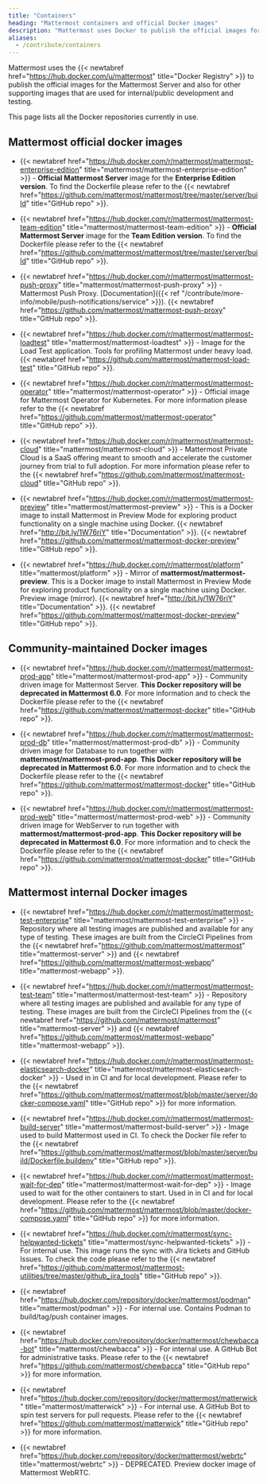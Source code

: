 ```yaml
---
title: "Containers"
heading: "Mattermost containers and official Docker images"
description: "Mattermost uses Docker to publish the official images for the Mattermost Server, and this page lists all Docker repositories in use."
aliases:
  - /contribute/containers
---
```


Mattermost uses the {{< newtabref href="https://hub.docker.com/u/mattermost" title="Docker Registry" >}} to publish the official images for the Mattermost Server and also for other supporting images that are used for internal/public development and testing.

This page lists all the Docker repositories currently in use.

## Mattermost official docker images

- {{< newtabref href="https://hub.docker.com/r/mattermost/mattermost-enterprise-edition" title="mattermost/mattermost-enterprise-edition" >}} - **Official Mattermost Server** image for the **Enterprise Edition version**. To find the Dockerfile please refer to the {{< newtabref href="https://github.com/mattermost/mattermost/tree/master/server/build" title="GitHub repo" >}}.

- {{< newtabref href="https://hub.docker.com/r/mattermost/mattermost-team-edition" title="mattermost/mattermost-team-edition" >}} - **Official Mattermost Server** image for the **Team Edition version**. To find the Dockerfile please refer to the {{< newtabref href="https://github.com/mattermost/mattermost/tree/master/server/build" title="GitHub repo" >}}.

- {{< newtabref href="https://hub.docker.com/r/mattermost/mattermost-push-proxy" title="mattermost/mattermost-push-proxy" >}} - Mattermost Push Proxy. [Documentation]({{< ref "/contribute/more-info/mobile/push-notifications/service" >}}). {{< newtabref href="https://github.com/mattermost/mattermost-push-proxy" title="GitHub repo" >}}.

- {{< newtabref href="https://hub.docker.com/r/mattermost/mattermost-loadtest" title="mattermost/mattermost-loadtest" >}} - Image for the Load Test application. Tools for profiling Mattermost under heavy load. {{< newtabref href="https://github.com/mattermost/mattermost-load-test" title="GitHub repo" >}}.

- {{< newtabref href="https://hub.docker.com/r/mattermost/mattermost-operator" title="mattermost/mattermost-operator" >}} - Official image for Mattermost Operator for Kubernetes. For more information please refer to the {{< newtabref href="https://github.com/mattermost/mattermost-operator" title="GitHub repo" >}}.

- {{< newtabref href="https://hub.docker.com/r/mattermost/mattermost-cloud" title="mattermost/mattermost-cloud" >}} - Mattermost Private Cloud is a SaaS offering meant to smooth and accelerate the customer journey from trial to full adoption. For more information please refer to the {{< newtabref href="https://github.com/mattermost/mattermost-cloud" title="GitHub repo" >}}.

- {{< newtabref href="https://hub.docker.com/r/mattermost/mattermost-preview" title="mattermost/mattermost-preview" >}} - This is a Docker image to install Mattermost in Preview Mode for exploring product functionality on a single machine using Docker. {{< newtabref href="http://bit.ly/1W76riY" title="Documentation" >}}. {{< newtabref href="https://github.com/mattermost/mattermost-docker-preview" title="GitHub repo" >}}.

- {{< newtabref href="https://hub.docker.com/r/mattermost/platform" title="mattermost/platform" >}} - Mirror of **mattermost/mattermost-preview**. This is a Docker image to install Mattermost in Preview Mode for exploring product functionality on a single machine using Docker. Preview image (mirror). {{< newtabref href="http://bit.ly/1W76riY" title="Documentation" >}}. {{< newtabref href="https://github.com/mattermost/mattermost-docker-preview" title="GitHub repo" >}}.

## Community-maintained Docker images

- {{< newtabref href="https://hub.docker.com/r/mattermost/mattermost-prod-app" title="mattermost/mattermost-prod-app" >}} - Community driven image for Mattermost Server. **This Docker repository will be deprecated in Mattermost 6.0**. For more information and to check the Dockerfile please refer to the {{< newtabref href="https://github.com/mattermost/mattermost-docker" title="GitHub repo" >}}.

- {{< newtabref href="https://hub.docker.com/r/mattermost/mattermost-prod-db" title="mattermost/mattermost-prod-db" >}} - Community driven image for Database to run together with **mattermost/mattermost-prod-app**. **This Docker repository will be deprecated in Mattermost 6.0**. For more information and to check the Dockerfile please refer to the {{< newtabref href="https://github.com/mattermost/mattermost-docker" title="GitHub repo" >}}.

- {{< newtabref href="https://hub.docker.com/r/mattermost/mattermost-prod-web" title="mattermost/mattermost-prod-web" >}} - Community driven image for WebServer to run together with **mattermost/mattermost-prod-app**. **This Docker repository will be deprecated in Mattermost 6.0**. For more information and to check the Dockerfile please refer to the {{< newtabref href="https://github.com/mattermost/mattermost-docker" title="GitHub repo" >}}.

## Mattermost internal Docker images

- {{< newtabref href="https://hub.docker.com/r/mattermost/mattermost-test-enterprise" title="mattermost/mattermost-test-enterprise" >}} - Repository where all testing images are published and available for any type of testing. These images are built from the CircleCI Pipelines from the {{< newtabref href="https://github.com/mattermost/mattermost" title="mattermost-server" >}} and {{< newtabref href="https://github.com/mattermost/mattermost-webapp" title="mattermost-webapp" >}}.

- {{< newtabref href="https://hub.docker.com/r/mattermost/mattermost-test-team" title="mattermost/mattermost-test-team" >}} - Repository where all testing images are published and available for any type of testing. These images are built from the CircleCI Pipelines from the {{< newtabref href="https://github.com/mattermost/mattermost" title="mattermost-server" >}} and {{< newtabref href="https://github.com/mattermost/mattermost-webapp" title="mattermost-webapp" >}}.

- {{< newtabref href="https://hub.docker.com/r/mattermost/mattermost-elasticsearch-docker" title="mattermost/mattermost-elasticsearch-docker" >}} - Used in in CI and for local development. Please refer to the {{< newtabref href="https://github.com/mattermost/mattermost/blob/master/server/docker-compose.yaml" title="GitHub repo" >}} for more information.

- {{< newtabref href="https://hub.docker.com/r/mattermost/mattermost-build-server" title="mattermost/mattermost-build-server" >}} - Image used to build Mattermost used in CI. To check the Docker file refer to the {{< newtabref href="https://github.com/mattermost/mattermost/blob/master/server/build/Dockerfile.buildenv" title="GitHub repo" >}}.

- {{< newtabref href="https://hub.docker.com/r/mattermost/mattermost-wait-for-dep" title="mattermost/mattermost-wait-for-dep" >}} - Image used to wait for the other containers to start. Used in in CI and for local development. Please refer to the {{< newtabref href="https://github.com/mattermost/mattermost/blob/master/docker-compose.yaml" title="GitHub repo" >}} for more information.

- {{< newtabref href="https://hub.docker.com/r/mattermost/sync-helpwanted-tickets" title="mattermost/sync-helpwanted-tickets" >}} - For internal use. This image runs the sync with Jira tickets and GitHub Issues. To check the code please refer to the {{< newtabref href="https://github.com/mattermost/mattermost-utilities/tree/master/github_jira_tools" title="GitHub repo" >}}.

- {{< newtabref href="https://hub.docker.com/repository/docker/mattermost/podman" title="mattermost/podman" >}} - For internal use. Contains Podman to build/tag/push container images.

- {{< newtabref href="https://hub.docker.com/repository/docker/mattermost/chewbacca-bot" title="mattermost/chewbacca" >}} - For internal use. A GitHub Bot for administrative tasks. Please refer to the {{< newtabref href="https://github.com/mattermost/chewbacca" title="GitHub repo" >}} for more information.

- {{< newtabref href="https://hub.docker.com/repository/docker/mattermost/matterwick" title="mattermost/matterwick" >}} - For internal use. A GitHub Bot to spin test servers for pull requests. Please refer to the {{< newtabref href="https://github.com/mattermost/matterwick" title="GitHub repo" >}} for more information.

- {{< newtabref href="https://hub.docker.com/repository/docker/mattermost/webrtc" title="mattermost/webrtc" >}} - DEPRECATED. Preview docker image of Mattermost WebRTC.
